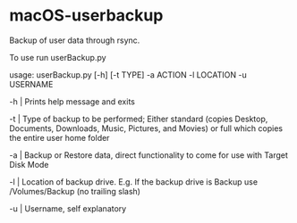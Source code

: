 # macOS-userbackup

Backup of user data through rsync.

To use run userBackup.py

usage: userBackup.py [-h] [-t TYPE] -a ACTION -l LOCATION -u USERNAME

-h | Prints help message and exits

-t | Type of backup to be performed; Either standard (copies Desktop, Documents, Downloads, Music, Pictures, and Movies) or full which copies the entire user home    folder

-a | Backup or Restore data, direct functionality to come for use with Target Disk Mode

-l | Location of backup drive. E.g. If the backup drive is Backup use /Volumes/Backup (no trailing slash)

-u | Username, self explanatory

